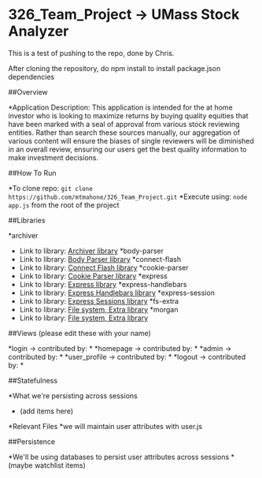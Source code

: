 # 326_Team_Project -> UMass Stock Analyzer


This is a test of pushing to the repo, done by Chris.

After cloning the repository, do npm install to install package.json dependencies

##Overview

*Application Description: This application is intended for the at home investor who is looking to maximize returns by buying quality equities that have been marked with a seal of approval from various stock reviewing entities. Rather than search these sources manually, our aggregation of various content will ensure the biases of single reviewers will be diminished in an overall review, ensuring our users get the best quality information to make investment decisions.

##How To Run

*To clone repo: `git clone https://github.com/mtmahone/326_Team_Project.git`
*Execute using: `node app.js` from the root of the project

##Libraries

*archiver
 * Link to library: [Archiver library](https://github.com/archiverjs/node-archiver)
*body-parser
 * Link to library: [Body Parser library](https://github.com/expressjs/body-parser)
*connect-flash
 * Link to library: [Connect Flash library](https://github.com/jaredhanson/connect-flash)
*cookie-parser
 * Link to library: [Cookie Parser library](https://github.com/expressjs/cookie-parser)
*express
 * Link to library: [Express library](https://github.com/strongloop/express)
*express-handlebars
 * Link to library: [Express Handlebars library](https://github.com/ericf/express-handlebars)
*express-session
 * Link to library: [Express Sessions library](https://github.com/expressjs/session)
*fs-extra
 * Link to library: [File system, Extra library](https://github.com/jprichardson/node-fs-extra)
*morgan
 * Link to library: [File system, Extra library](https://github.com/expressjs/morgan)


##Views
(please edit these with your name)

*login -> contributed by:
 *
*homepage -> contributed by:
 *
*admin -> contributed by:
 *
*user_profile -> contributed by:
 *
*logout -> contributed by:
 *


##Statefulness

*What we're persisting across sessions
 * (add items here)

*Relevant Files
 *we will maintain user attributes with user.js

##Persistence

*We'll be using databases to persist user attributes across sessions
 *(maybe watchlist items)